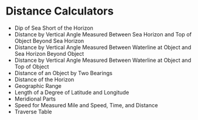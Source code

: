 # Distance Calculators
* Dip of Sea Short of the Horizon
* Distance by Vertical Angle Measured Between Sea Horizon and Top of Object Beyond Sea Horizon
* Distance by Vertical Angle Measured Between Waterline at Object and Sea Horizon Beyond Object
* Distance by Vertical Angle Measured Between Waterline at Object and Top of Object
* Distance of an Object by Two Bearings
* Distance of the Horizon
* Geographic Range
* Length of a Degree of Latitude and Longitude
* Meridional Parts
* Speed for Measured Mile and Speed, Time, and Distance
* Traverse Table
